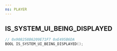 ```yaml
---
ns: PLAYER
---
```

## IS_SYSTEM_UI_BEING_DISPLAYED

```c
// 0x908258B6209E71F7 0xE495B6DA
BOOL IS_SYSTEM_UI_BEING_DISPLAYED();
```

